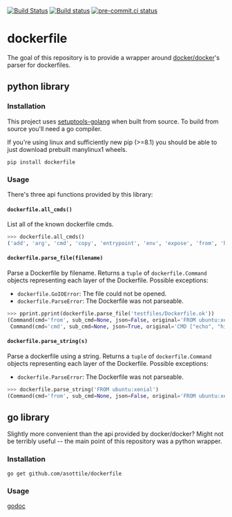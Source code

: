 [![Build Status](https://asottile.visualstudio.com/asottile/_apis/build/status/asottile.dockerfile?branchName=master)](https://asottile.visualstudio.com/asottile/_build/latest?definitionId=14&branchName=master)
[![Build status](https://ci.appveyor.com/api/projects/status/l5kj12ysd49xul1l?svg=true)](https://ci.appveyor.com/project/asottile/dockerfile)
[![pre-commit.ci status](https://results.pre-commit.ci/badge/github/asottile/dockerfile/master.svg)](https://results.pre-commit.ci/latest/github/asottile/dockerfile/master)

dockerfile
==========

The goal of this repository is to provide a wrapper around
[docker/docker](https://github.com/docker/docker)'s parser for dockerfiles.


## python library

### Installation

This project uses [setuptools-golang](https://github.com/asottile/setuptools-golang)
when built from source.  To build from source you'll need a go compiler.

If you're using linux and sufficiently new pip (>=8.1) you should be able to
just download prebuilt manylinux1 wheels.

```
pip install dockerfile
```

### Usage

There's three api functions provided by this library:

#### `dockerfile.all_cmds()`

List all of the known dockerfile cmds.

```python
>>> dockerfile.all_cmds()
('add', 'arg', 'cmd', 'copy', 'entrypoint', 'env', 'expose', 'from', 'healthcheck', 'label', 'maintainer', 'onbuild', 'run', 'shell', 'stopsignal', 'user', 'volume', 'workdir')
```

#### `dockerfile.parse_file(filename)`

Parse a Dockerfile by filename.
Returns a `tuple` of `dockerfile.Command` objects representing each layer of
the Dockerfile.
Possible exceptions:
- `dockerfile.GoIOError`: The file could not be opened.
- `dockerfile.ParseError`: The Dockerfile was not parseable.

```python
>>> pprint.pprint(dockerfile.parse_file('testfiles/Dockerfile.ok'))
(Command(cmd='from', sub_cmd=None, json=False, original='FROM ubuntu:xenial', start_line=1, flags=(), value=('ubuntu:xenial',)),
 Command(cmd='cmd', sub_cmd=None, json=True, original='CMD ["echo", "hi"]', start_line=2, flags=(), value=('echo', 'hi')))
```

#### `dockerfile.parse_string(s)`

Parse a dockerfile using a string.
Returns a `tuple` of `dockerfile.Command` objects representing each layer of
the Dockerfile.
Possible exceptions:
- `dockerfile.ParseError`: The Dockerfile was not parseable.

```python
>>> dockerfile.parse_string('FROM ubuntu:xenial')
(Command(cmd='from', sub_cmd=None, json=False, original='FROM ubuntu:xenial', start_line=1, flags=(), value=('ubuntu:xenial',)),)
```

## go library

Slightly more convenient than the api provided by docker/docker?  Might not be
terribly useful -- the main point of this repository was a python wrapper.

### Installation

```
go get github.com/asottile/dockerfile
```

### Usage

[godoc](https://godoc.org/github.com/asottile/dockerfile)
